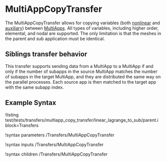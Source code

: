 # MultiAppCopyTransfer

The MultiAppCopyTransfer allows for copying variables (both [nonlinear](syntax/Variables/index.md)
and [auxiliary](/AuxVariables/index.md)) between [MultiApps](/MultiApps/index.md). All types
of variables, including higher order, elemental, and nodal are supported. The only limitation is that
the meshes in the parent and sub application must be identical.

## Siblings transfer behavior

This transfer supports sending data from a MultiApp to a MultiApp if and only if the number of subapps
in the source MultiApp matches the number of subapps in the target MultiApp, and they are distributed
the same way on the parallel processes. Each source app is then matched to the target app with the same
subapp index.

## Example Syntax

!listing test/tests/transfers/multiapp_copy_transfer/linear_lagrange_to_sub/parent.i block=Transfers

!syntax parameters /Transfers/MultiAppCopyTransfer

!syntax inputs /Transfers/MultiAppCopyTransfer

!syntax children /Transfers/MultiAppCopyTransfer

